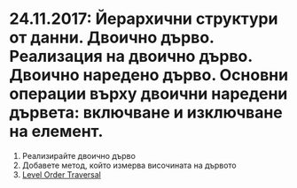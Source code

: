  # 24.11.2017: Йерархични структури от данни. Двоично дърво. Реализация на двоично дърво. Двоично наредено дърво. Основни операции върху двоични наредени дървета: включване и изключване на елемент.

 1. Реализирайте двоично дърво
 1. Добавете метод, който измерва височината на дървото
 1. [Level Order Traversal](https://www.hackerrank.com/challenges/tree-level-order-traversal/problem)
